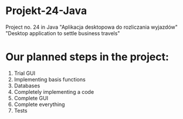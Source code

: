 Projekt-24-Java
===============

Project no. 24 in Java
"Aplikacja desktopowa do rozliczania wyjazdów"  
"Desktop application to settle business travels"


Our planned steps in the project:
===============
1. Trial GUI
2. Implementing basis functions
3. Databases
4. Completely implementing a code
5. Complete GUI
6. Complete everything
7. Tests
